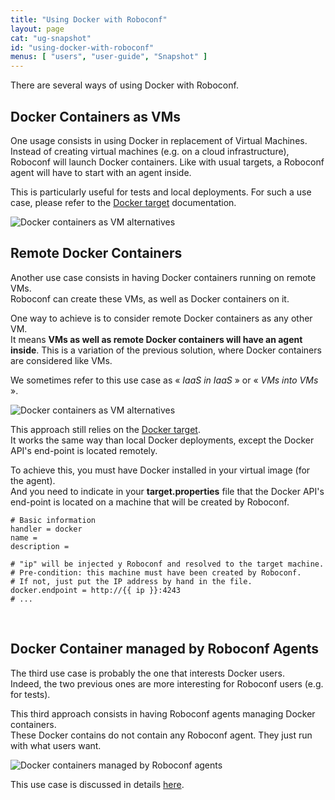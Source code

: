 ```yaml
---
title: "Using Docker with Roboconf"
layout: page
cat: "ug-snapshot"
id: "using-docker-with-roboconf"
menus: [ "users", "user-guide", "Snapshot" ]
---
```


There are several ways of using Docker with Roboconf.  


## Docker Containers as VMs

One usage consists in using Docker in replacement of Virtual Machines.  
Instead of creating virtual machines (e.g. on a cloud infrastructure), Roboconf will launch
Docker containers. Like with usual targets, a Roboconf agent will have to start with an agent inside.

This is particularly useful for tests and local deployments. For such a use case,
please refer to the [Docker target](target-docker.html) documentation.

<img src="/resources/img/docker-as-vm-alternatives.png" alt="Docker containers as VM alternatives" class="gs" />

<br />

## Remote Docker Containers

Another use case consists in having Docker containers running on remote VMs.  
Roboconf can create these VMs, as well as Docker containers on it.

One way to achieve is to consider remote Docker containers as any other VM.  
It means **VMs as well as remote Docker containers will have an agent inside**.
This is a variation of the previous solution, where Docker containers are considered like VMs.

We sometimes refer to this use case as &laquo; *IaaS in IaaS* &raquo; or &laquo; *VMs into VMs* &raquo;.

<img src="/resources/img/docker-as-vms--iaas-in-iaas.png" alt="Docker containers as VM alternatives" class="gs" />

This approach still relies on the [Docker target](target-docker.html).  
It works the same way than local Docker deployments, except the Docker API's end-point
is located remotely.

To achieve this, you must have Docker installed in your virtual image (for the agent).  
And you need to indicate in your **target.properties** file that the Docker API's end-point
is located on a machine that will be created by Roboconf.

```properties
# Basic information
handler = docker
name = 
description = 

# "ip" will be injected y Roboconf and resolved to the target machine.
# Pre-condition: this machine must have been created by Roboconf.
# If not, just put the IP address by hand in the file.
docker.endpoint = http://{{ ip }}:4243
# ...
```

<br />

## Docker Container managed by Roboconf Agents

The third use case is probably the one that interests Docker users.  
Indeed, the two previous ones are more interesting for Roboconf users (e.g. for tests).

This third approach consists in having Roboconf agents managing Docker containers.  
These Docker contains do not contain any Roboconf agent. They just run with what users want.

<img src="/resources/img/docker-containers-managed-by-agents.png" alt="Docker containers managed by Roboconf agents" class="gs" />

This use case is discussed in details [here](using-docker-on-the-agent-side.html).
